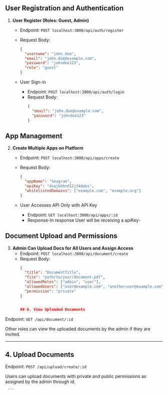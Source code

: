 ## User Registration and Authentication

1. **User Register (Roles: Guest, Admin)**
   - Endpoint: `POST localhost:3000/api/auth/register`
   - Request Body:
     ```json
     {
       "username": "john_doe",
       "email": "john.doe@example.com",
       "password": "johndoe123",
       "role": "guest"
     }
     ```

   - User Sign-in
     - Endpoint: `POST localhost:3000/api/auth/login`
     - Request Body:
       ```json
       {
         "email": "john.doe@example.com",
         "password": "johndoe123"
       }
       ```

## App Management

2. **Create Multiple Apps on Platform**
   - Endpoint: `POST localhost:3000/api/apps/create`
   - Request Body:
     ```json
     {
       "appName": "Seagram",
       "apiKey": "dsajkbhnd12j34daks",
       "whitelistedDomains": ["example.com", "example.org"]
     }
     ```

   - User Accesses API Only with API Key
     - Endpoint: `GET localhost:3000/api/apps/:id`
     - Response-In response User will be receiving a apiKey- 

## Document Upload and Permissions

3. **Admin Can Upload Docs for All Users and Assign Access**
   - Endpoint: `POST localhost:3000/api/document/create`
   - Request Body:
     ```json
     {
       "title": "DocumentTitle",
       "file": "path/to/your/document.pdf",
       "allowedRoles": ["admin", "user"],
       "allowedUsers": ["user@example.com", "anotheruser@example.com"],
       "permission": "private"
     }


     ## 6. View Uploaded Documents

Endpoint: `GET /api/document/:id`

Other roles can view the uploaded documents by the admin if they are invited.

---

## 4. Upload Documents

Endpoint: `POST /api/upload/create/:id`

Users can upload documents with private and public permissions as assigned by the admin through id.

     ```
